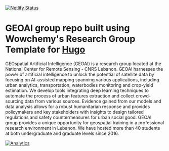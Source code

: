 [![Netlify Status](https://api.netlify.com/api/v1/badges/4b597e35-446b-4787-be45-7af52843bacb/deploy-status)](https://app.netlify.com/sites/geogroup-website/deploys)

# GEOAI group repo built using Wowchemy's Research Group Template for [Hugo](https://github.com/gohugoio/hugo)

GEOspatial Artificial Intelligence (GEOAI) is a research group located at the National Center for Remote Sensing - CNRS Lebanon. GEOAI harnesses the power of artificial intelligence to unlock the potential of satellite data by focusing on AI-assisted mapping spanning various applications, including urban analytics, transportation, waterbodies monitoring and crop-yield estimation. We develop tools integrating deep learning techniques to automate the process of urban features extraction and collect crowd-sourcing data from various sources. Evidence gained from our models and data analysis allows for a robust humanitarian response and provides policymakers and key stakeholders with insights to design tailored regulations and safety countermeasures for urban social good.
GEOAI group provides a unique opportunity for geospatial training in a professional research environment in Lebanon. We have hosted more than 40 students at both undergraduate and graduate levels since 2016.



[![Analytics](https://ga-beacon.appspot.com/UA-78646709-2/starter-research-group/readme?pixel)](https://github.com/igrigorik/ga-beacon)
